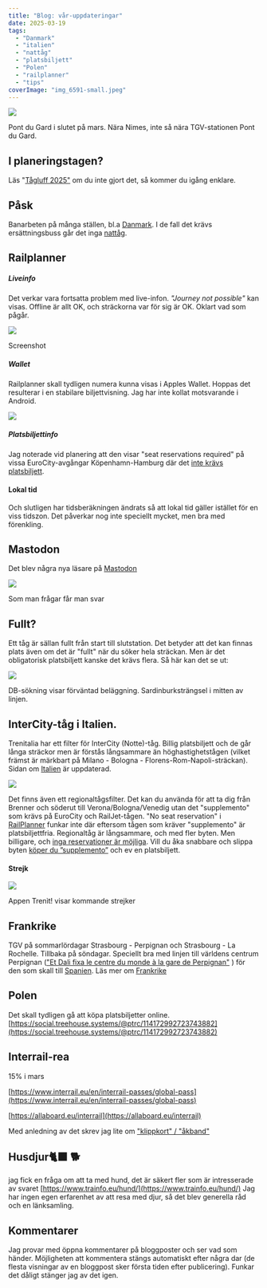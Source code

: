 ```yaml
---
title: "Blog: vår-uppdateringar"
date: 2025-03-19
tags: 
  - "Danmark"
  - "italien"
  - "nattåg"
  - "platsbiljett"
  - "Polen"
  - "railplanner"
  - "tips"
coverImage: "img_6591-small.jpeg"
---
```


 

![](images/var-uppdateringar_4.jpeg?w=1024)

<figcaption>

Pont du Gard i slutet på mars. Nära Nimes, inte så nära TGV-stationen Pont du Gard.

</figcaption>

 

## I planeringstagen?

Läs "[Tågluff 2025"](https://www.trainfo.eu/2025/01/19/tagluff-2025/) om du inte gjort det, så kommer du igång enklare.

## Påsk

Banarbeten på många ställen, bl.a [Danmark](https://www.trainfo.eu/Danmark/). I de fall det krävs ersättningsbuss går det inga [nattåg](https://www.trainfo.eu/nattag/).

## Railplanner

##### Liveinfo

Det verkar vara fortsatta problem med live-infon. _"Journey not possible"_ kan visas. Offline är allt OK, och sträckorna var för sig är OK. Oklart vad som pågår.

 

![](images/var-uppdateringar_6.jpeg?w=1024)

<figcaption>

Screenshot

</figcaption>

 

##### Wallet

Railplanner skall tydligen numera kunna visas i Apples Wallet. Hoppas det resulterar i en stabilare biljettvisning. Jag har inte kollat motsvarande i Android.

![](images/var-uppdateringar_5.jpeg?w=642)

##### Platsbiljettinfo

Jag noterade vid planering att den visar "seat reservations required" på vissa EuroCity-avgångar Köpenhamn-Hamburg där det [inte krävs platsbiljett](https://www.trainfo.eu/platsbiljettskrav-eller-inte/).

#### Lokal tid

Och slutligen har tidsberäkningen ändrats så att lokal tid gäller istället för en viss tidszon. Det påverkar nog inte speciellt mycket, men bra med förenkling.

## Mastodon

Det blev några nya läsare på [Mastodon](https://mastodonsweden.se/@interrailinfosvenska)

 

![](images/var-uppdateringar_1.jpg?w=808)

<figcaption>

Som man frågar får man svar

</figcaption>

 

## Fullt?

Ett tåg är sällan fullt från start till slutstation. Det betyder att det kan finnas plats även om det är "fullt" när du söker hela sträckan. Men är det obligatorisk platsbiljett kanske det krävs flera. Så här kan det se ut:

 

![](images/var-uppdateringar_3.jpeg?w=914)

<figcaption>

DB-sökning visar förväntad beläggning. Sardinburksträngsel i mitten av linjen.

</figcaption>

 

## InterCity-tåg i Italien.

Trenitalia har ett filter för InterCity (Notte)-tåg. Billig platsbiljett och de går långa sträckor men är förstås långsammare än höghastighetstågen (vilket främst är märkbart på Milano - Bologna - Florens-Rom-Napoli-sträckan). Sidan om [Italien](https://www.trainfo.eu/italien/) är uppdaterad.

![](images/screenshot-2025-03-10-at-20.00.58.png)

Det finns även ett regionaltågsfilter. Det kan du använda för att ta dig från Brenner och söderut till Verona/Bologna/Venedig utan det "supplemento" som krävs på EuroCity och RailJet-tågen. "No seat reservation" i [RailPlanner](https://www.trainfo.eu/railplanner-appen/) funkar inte där eftersom tågen som kräver "supplemento" är platsbiljettfria. Regionaltåg är långsammare, och med fler byten. Men billigare, och [inga reservationer är möjliga](https://www.trainfo.eu/platsbiljettskrav-eller-inte/). Vill du åka snabbare och slippa byten [köper du ”supplemento”](https://www.trainfo.eu/nightjet/) och ev en platsbiljett.

#### Strejk

 

![](images/var-uppdateringar_2.jpg?w=947)

<figcaption>

Appen Trenìt! visar kommande strejker

</figcaption>

 

## Frankrike

TGV på sommarlördagar Strasbourg - Perpignan och Strasbourg - La Rochelle. Tillbaka på söndagar. Speciellt bra med linjen till världens centrum Perpignan (["Et Dali fixa le centre du monde à la gare de Perpignan"](https://www.radiofrance.fr/franceculture/podcasts/l-esprit-des-lieux-la-chronique-de-l-ete/la-gare-de-perpignan-ou-salvador-dali-declara-le-centre-du-monde-8867048) ) för den som skall till [Spanien](https://www.trainfo.eu/spanien/). Läs mer om [Frankrike](https://www.trainfo.eu/frankrike/)

## Polen

Det skall tydligen gå att köpa platsbiljetter online. [https://social.treehouse.systems/@ptrc/114172992723743882](https://social.treehouse.systems/@ptrc/114172992723743882)

## Interrail-rea

15% i mars

[https://www.interrail.eu/en/interrail-passes/global-pass](https://www.interrail.eu/en/interrail-passes/global-pass)

[https://allaboard.eu/interrail](https://allaboard.eu/interrail)

Med anledning av det skrev jag lite om ["klippkort" / "åkband"](https://www.trainfo.eu/hur-manga-resdagar/)

## Husdjur🐈‍⬛ 🐕

jag fick en fråga om att ta med hund, det är säkert fler som är intresserade av svaret [https://www.trainfo.eu/hund/](https://www.trainfo.eu/hund/) Jag har ingen egen erfarenhet av att resa med djur, så det blev generella råd och en länksamling.

## Kommentarer

Jag provar med öppna kommentarer på bloggposter och ser vad som händer. Möjligheten att kommentera stängs automatiskt efter några dar (de flesta visningar av en bloggpost sker första tiden efter publicering). Funkar det dåligt stänger jag av det igen.
